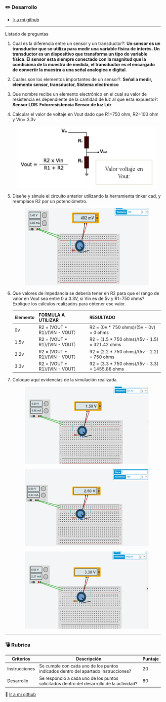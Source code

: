### :pencil2: Desarrollo
* [Ir a mi github](https://github.com/Guillermosantos29/SistemasProgramables)
___

Listado de preguntas
1. Cual es la diferencia entre un sensor y un transductor?: 
<strong>Un sensor es un transductor que se utiliza para medir una variable física de interés. Un transductor es un dispositivo que transforma un tipo de variable física.
El sensor esta siempre conectado con la magnitud que la condiciona de la muestra de medida, el transductor es el encargado de convertir la muestra a una señal analogica o digital.</strong>
2. Cuales son los elementos importantes de un sensor?:
<strong>Señal a medir, elemento sensor, transductor, Sistema electronico</strong>
3. Que nombre recibe un elemento electrónico en el cual su valor de resistencia es dependiente de la cantidad de luz al que esta expuesto?:
<strong>Sensor LDR: Fotorresistencia Sensor de luz Ldr</strong>

4. Calcular el valor de voltaje en Vout dado que R1=750 ohm, R2=100 ohm y Vin= 3.3v

    <p align="middle">
            <img alt="Circuito1" src="https://github.com/Guillermosantos29/SistemasProgramables/blob/main/docs/C1.3%20Circuito%20electr%C3%B3nico%20divisor%20de%20tensi%C3%B3n/c1.3%20circuito.png?raw=true" 
            width=450 height=200>
    </p>
    
5. Diseñe y simule el circuito anterior utilizando la herramienta tinker cad, y reemplace R2 por un potenciómetro.
    <p align="middle">
            <img alt="Circuito1" src="https://github.com/Guillermosantos29/SistemasProgramables/blob/main/docs/C1.3%20Circuito%20electr%C3%B3nico%20divisor%20de%20tensi%C3%B3n/C1.3%20pregunta%205..png?raw=true" 
            width=400 height=250>
    </p>

6. Que valores de impedancia se debería tener en R2 para que el rango de valor en Vout sea entre 0 a 3.3V, si Vin es de 5v y R1=750 ohms? Explique los cálculos realizados para obtener ese valor.
     


    Elemento | FORMULA A UTILIZAR | RESULTADO
    ---------|----------|---|
    0v | R2 = (VOUT * R1)/(VIN - VOUT) | R2 = (0v * 750 ohms)/(5v - 0v) = 0 ohms |
    1.5v | R2 = (VOUT * R1)/(VIN - VOUT)  |R2 = (1.5 * 750 ohms)/(5v - 1.5) = 321.42 ohms      |
    2.2v | R2 = (VOUT * R1)/(VIN - VOUT)  |R2 = (2.2 * 750 ohms)/(5v - 2.2) = 750 ohms |
    3.3v | R2 = (VOUT * R1)/(VIN - VOUT) | R2 = (3.3 * 750 ohms)/(5v - 3.3) = 1455.88 ohms |

 7. Coloque aquí evidencias de la simulación realizada.
    <p align="middle">
            <img alt="Circuito1" src="https://github.com/Guillermosantos29/SistemasProgramables/blob/main/docs/C1.3%20Circuito%20electr%C3%B3nico%20divisor%20de%20tensi%C3%B3n/C1.3%20circuitoejemplo1.png?raw=true" 
            width=400 height=250>
    </p>
    <p align="middle">
            <img alt="Circuito1" src="https://github.com/Guillermosantos29/SistemasProgramables/blob/main/docs/C1.3%20Circuito%20electr%C3%B3nico%20divisor%20de%20tensi%C3%B3n/C1.3%20circuitoejemplo2.png?raw=true" 
            width=400 height=250>
    </p>
    <p align="middle">
            <img alt="Circuito1" src="https://github.com/Guillermosantos29/SistemasProgramables/blob/main/docs/C1.3%20Circuito%20electr%C3%B3nico%20divisor%20de%20tensi%C3%B3n/C1.3%20circuitoejemplo3.png?raw=true" 
            width=400 height=250>
    </p>
___

### :bomb: Rubrica

| Criterios     | Descripción                                                                                  | Puntaje |
| ------------- | -------------------------------------------------------------------------------------------- | ------- |
| Instrucciones | Se cumple con cada uno de los puntos indicados dentro del apartado Instrucciones?            | 20 |
| Desarrollo    | Se respondió a cada uno de los puntos solicitados dentro del desarrollo de la actividad?     | 80      |

:pencil: [Ir a mi github](https://github.com/Guillermosantos29/SistemasProgramables)
